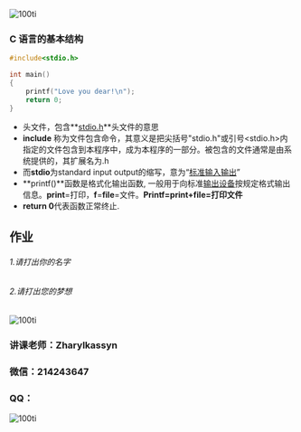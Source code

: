 ![100ti](/Users/zharylkassyn/Downloads/adult-conceptual-fingers-1314554.jpg)

### C 语言的基本结构

```c
#include<stdio.h>

int main()
{
    printf("Love you dear!\n");
    return 0;
}
```

* 头文件，包含**[stdio.h](https://www.baidu.com/s?wd=stdio.h&tn=SE_PcZhidaonwhc_ngpagmjz&rsv_dl=gh_pc_zhidao)**头文件的意思
* **include** 称为文件包含命令，其意义是把尖括号"stdio.h"或引号<stdio.h>内指定的文件包含到本程序中，成为本程序的一部分。被包含的文件通常是由系统提供的，其扩展名为.h
* 而**stdio**为standard input output的缩写，意为“[标准输入输出](https://www.baidu.com/s?wd=%E6%A0%87%E5%87%86%E8%BE%93%E5%85%A5%E8%BE%93%E5%87%BA&tn=SE_PcZhidaonwhc_ngpagmjz&rsv_dl=gh_pc_zhidao)”
* **printf()**函数是格式化输出函数, 一般用于向标准[输出设备](https://www.baidu.com/s?wd=%E8%BE%93%E5%87%BA%E8%AE%BE%E5%A4%87&tn=SE_PcZhidaonwhc_ngpagmjz&rsv_dl=gh_pc_zhidao)按规定格式输出信息。**print**=打印，**f**=**file**=文件。**Printf=print+file=打印文件**
* **return 0**代表函数正常终止.

## 作业

###### 1.请打出你的名字

###### 2.请打出您的梦想

![100ti](/Users/zharylkassyn/Downloads/ballpen-blur-close-up-434155.jpg)

### **讲课老师：Zharylkassyn**

### 微信：214243647

### QQ：

![100ti](/Users/zharylkassyn/Downloads/7.jpeg)








